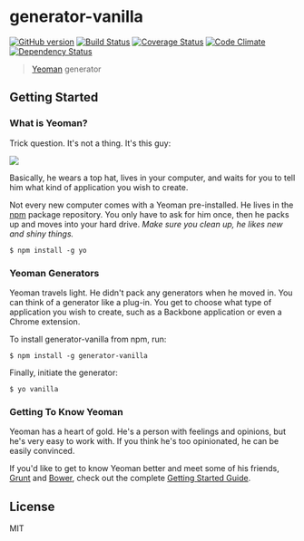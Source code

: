 # generator-vanilla

[![GitHub version](https://badge.fury.io/gh/kasperisager%2Fgenerator-vanilla.png)](http://badge.fury.io/gh/kasperisager%2Fgenerator-vanilla) [![Build Status](https://secure.travis-ci.org/kasperisager/generator-vanilla.png?branch=master)](https://travis-ci.org/kasperisager/generator-vanilla) [![Coverage Status](https://coveralls.io/repos/kasperisager/generator-vanilla/badge.png?branch=master)](https://coveralls.io/r/kasperisager/generator-vanilla?branch=master) [![Code Climate](https://codeclimate.com/github/kasperisager/generator-vanilla.png)](https://codeclimate.com/github/kasperisager/generator-vanilla) [![Dependency Status](https://gemnasium.com/kasperisager/generator-vanilla.png)](https://gemnasium.com/kasperisager/generator-vanilla)

> [Yeoman](http://yeoman.io) generator


## Getting Started

### What is Yeoman?

Trick question. It's not a thing. It's this guy:

![](http://i.imgur.com/JHaAlBJ.png)

Basically, he wears a top hat, lives in your computer, and waits for you to tell him what kind of application you wish to create.

Not every new computer comes with a Yeoman pre-installed. He lives in the [npm](https://npmjs.org) package repository. You only have to ask for him once, then he packs up and moves into your hard drive. *Make sure you clean up, he likes new and shiny things.*

```
$ npm install -g yo
```

### Yeoman Generators

Yeoman travels light. He didn't pack any generators when he moved in. You can think of a generator like a plug-in. You get to choose what type of application you wish to create, such as a Backbone application or even a Chrome extension.

To install generator-vanilla from npm, run:

```
$ npm install -g generator-vanilla
```

Finally, initiate the generator:

```
$ yo vanilla
```

### Getting To Know Yeoman

Yeoman has a heart of gold. He's a person with feelings and opinions, but he's very easy to work with. If you think he's too opinionated, he can be easily convinced.

If you'd like to get to know Yeoman better and meet some of his friends, [Grunt](http://gruntjs.com) and [Bower](http://bower.io), check out the complete [Getting Started Guide](https://github.com/yeoman/yeoman/wiki/Getting-Started).


## License

MIT
